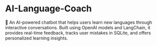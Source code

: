 # AI-Language-Coach
🚀 An AI-powered chatbot that helps users learn new languages through interactive conversations. Built using OpenAI models and LangChain, it provides real-time feedback, tracks user mistakes in SQLite, and offers personalized learning insights.
